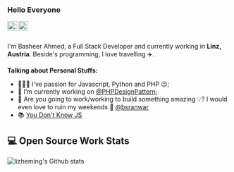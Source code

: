 ### Hello Everyone
<a href="https://twitter.com/bsranwar">
  <img align="left" alt="Basheer's Twitter" width="22px" src="https://cdn.jsdelivr.net/npm/simple-icons@v3/icons/twitter.svg" />
</a>
<a href="https://www.linkedin.com/in/basheer-ahmed-229a11b3/">
  <img align="left" alt="Basheer's LinkdeIN" width="22px" src="https://cdn.jsdelivr.net/npm/simple-icons@v3/icons/linkedin.svg" />
</a>

<br/>
<br/>

I'm Basheer Ahmed, a Full Stack Developer and currently working in **Linz, Austria**. Beside's programming, I love travelling :airplane:.

**Talking about Personal Stuffs:**

- 👨🏽‍💻 I've passion for Javascript, Python and PHP :wink:;
- 🌱 I’m currently working on [@PHPDesignPattern](https://github.com/basherr/design-patterns); 
- 💬 Are you going to work/working to build something amazing :bulb:? I would even love to ruin my weekends :large_blue_diamond: [@bsranwar](https://twitter.com/basherr)
- :books: [You Don't Know JS](https://github.com/getify/You-Dont-Know-JS/)


## 💻 Open Source Work Stats
![lizheming's Github stats](https://github-readme-stats.vercel.app/api?username=basherr&show_icons=true)
